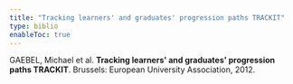 ```yaml
---
title: "Tracking learners' and graduates' progression paths TRACKIT"
type: biblio
enableToc: true
---
```

GAEBEL, Michael et al. **Tracking learners' and graduates' progression paths TRACKIT**. Brussels: European University Association, 2012.
